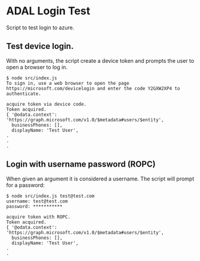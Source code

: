 # ADAL Login Test

Script to test login to azure.

## Test device login. 
With no arguments, the script create a device token and prompts the user to open a browser to log in.

```console
$ node src/index.js 
To sign in, use a web browser to open the page https://microsoft.com/devicelogin and enter the code Y2GXW2XP4 to authenticate.

acquire token via device code.
Token acquired.
{ '@odata.context': 'https://graph.microsoft.com/v1.0/$metadata#users/$entity',
  businessPhones: [],
  displayName: 'Test User',
.
.
.
```

## Login with username password (ROPC)
When given an argument it is considered a username. The script will prompt for a password:

```console
$ node src/index.js test@test.com
username: test@test.com
password: ***********

acquire token with ROPC.
Token acquired.
{ '@odata.context': 'https://graph.microsoft.com/v1.0/$metadata#users/$entity',
  businessPhones: [],
  displayName: 'Test User',
.
.

```
